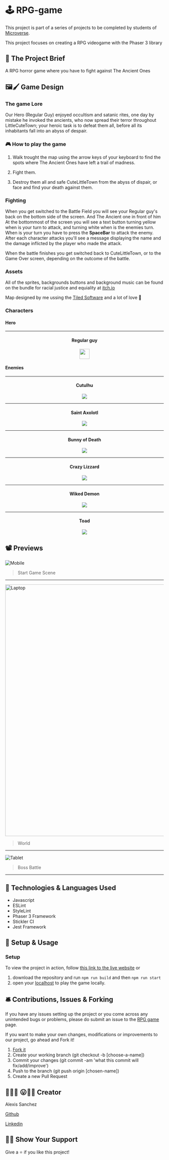 # 🕹️ RPG-game

This project is part of a series of projects to be completed by students of [Microverse](https://www.microverse.org/).

This project focuses on creating a RPG videogame with the Phaser 3 library

## 🧮 The Project Brief

A RPG horror game where you have to fight against The Ancient Ones


## 🖼️🖌️ Game Design

### The game Lore

Our Hero (Regular Guy) enjoyed occultism and satanic rites, one day by mistake he invoked the ancients, who now spread their terror throughout LittleCuteTown; your heroic task is to defeat them all, before all its inhabitants fall into an abyss of despair. 


### 🎮 How to play the game 

1. Walk trought the map using the arrow keys of your keyboard to find the spots where The Ancient Ones have left a trail of madness.

2. Fight them.

3. Destroy them all and safe CuteLittleTown from the abyss of dispair, or face and find your death against them.

### Fighting 

When you get switched to the Battle Field you will see your Regular guy's back on the bottom side of the screen. And The Ancient one in front of him 
At the bottommost of the screen you will see a text button turning yellow when is your turn to attack, and turning white when is the enemies turn.
When is your turn you have to press the **SpaceBar** to attack the enemy.
After each character attacks you'll see a message displaying the name and the damage inflicted by the player who made the attack. 

When the battle finishes you get switched back to CuteLittleTown, or to the Game Over screen, depending on the outcome of the battle.


### Assets

All of the sprites, backgrounds buttons and background music can be found on the bundle for racial justice and equiality  at [itch.io](https://itch.io/b/520/bundle-for-racial-justice-and-equality)

Map designed by me ussing the [Tiled Software](https://www.mapeditor.org) and a lot of love 💜


### Characters

#### Hero
---
<h4 align="center">
  Regular guy
</h4> 
  
<p align="center">
  <img width="32" height="32" src="./assets/character_retro_front.png">
</p>


#### Enemies

---
<h4 align="center">
  Cutulhu
</h4> 
  
<p align="center">
  <img src="./assets/cutulhu.png">
</p>

---
<h4 align="center">
  Saint Axolotl
</h4> 
  
<p align="center">
  <img src="./assets/axolotl.png">

</p>

---
<h4 align="center">
  Bunny of Death
</h4> 
  
<p align="center">
  <img src="./assets/bunny.png">
</p>

---
<h4 align="center">
  Crazy Lizzard
</h4> 
  
<p align="center">
  <img src="./assets/lizzard.png">

</p>

---
<h4 align="center">
  Wiked Demon
</h4> 
  
<p align="center">
  <img src="./assets/demon.png">
</p>

---
<h4 align="center">
  Toad
</h4> 
  
<p align="center">
  <img src="./assets/toad.png">
</p>

## 📽️ Previews

<p align="center>

<a href="assets/game-logo.png"><img src="assets/game-logo.png" alt="Mobile" width="auto" height="auto"></a>

> Start Game Scene

********

<p align="center>

<a href="assets/world.png"><img src="assets/world.png" alt="Laptop" width="800" height="auto"></a>

> World

********

<p align="center>

<a href="assets/bossBattle.png"><img src="assets/bossBattle.png" alt="Tablet" width="auto" height="auto"></a>

> Boss Battle


*********

## 🧬 Technologies & Languages Used

- Javascript
- ESLint
- StyleLint
- Phaser 3 Framework
- Stickler CI
- Jest Framework

## 🔰 Setup & Usage

### Setup
To view the project in action, follow [this link to the live website](https://psiale.github.io/rpg-game/
) or 
1. download the repository and run ``` npm run build ``` and then ``` npm run start  ```
2. open your [localhost](localhost:8080) to play the game locally.

## 🛎️ Contributions, Issues & Forking

If you have any issues setting up the project or you come across any unintended bugs or problems, please do submit an issue to the [RPG game](https://github.com/Psiale/rpg-game/issues) page.

If you want to make your own changes, modifications or improvements to our project, go ahead and Fork it!
1. [Fork it](https://github.com/Psiale/rpg-game/fork)
2. Create your working branch (git checkout -b [choose-a-name])
3. Commit your changes (git commit -am 'what this commit will fix/add/improve')
4. Push to the branch (git push origin [chosen-name])
5. Create a new Pull Request

## 🤟🏽😄 😛🤙🏾  Creator

Alexis Sanchez

[Github](https://github.com/Psiale)

[Linkedin](https://www.linkedin.com/in/alexis-sanchez-dev/)


## 🙌🏾 Show Your Support

Give a ⭐️ if you like this project!